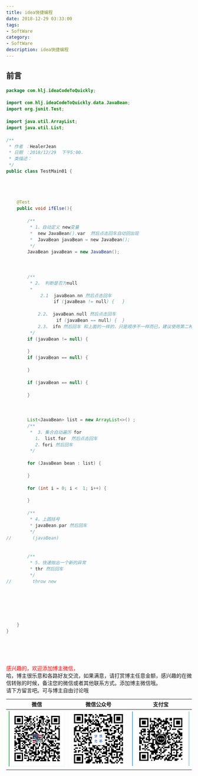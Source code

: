 ```yaml
---
title: idea快捷编程
date: 2018-12-29 03:33:00
tags: 
- SoftWare
category: 
- SoftWare
description: idea快捷编程
---
```

<!-- image url 
https://raw.githubusercontent.com/HealerJean/HealerJean.github.io/master/blogImages
　　首行缩进
<font color="red">  </font>

<font  color="red" size="4">   </font>


<font size="4">   </font>
-->

## 前言



```java
package com.hlj.ideaCodeToQuickly;

import com.hlj.ideaCodeToQuickly.data.JavaBean;
import org.junit.Test;

import java.util.ArrayList;
import java.util.List;

/**
 * 作者 ：HealerJean
 * 日期 ：2018/12/29  下午5:00.
 * 类描述：
 */
public class TestMain01 {


   

    @Test
    public void ifElse(){

        /**
         * 1、自动定义 new变量
         *  new JavaBean().var  然后点击回车自动回出现
         *  JavaBean javaBean = new JavaBean();
         */
        JavaBean javaBean = new JavaBean();



        /**
         * 2、 判断是否为null
         *
             2.1  javaBean.nn 然后点击回车
                  if (javaBean != null) {   }

            2.2、 javaBean.null 然后点击回车
                   if (javaBean == null) {  }
            2.3、 ifn 然后回车 和上面的一样的，只是顺序不一样而已，建议使用第二种
         */
        if (javaBean != null) {

        }
        if (javaBean == null) {

        }

        if (javaBean == null) {

        }



        List<JavaBean> list = new ArrayList<>() ;
        /**
         *  3、集合自动遍历 for
           1、 list.for  然后点击回车
           2、fori 然后回车
         */

        for (JavaBean bean : list) {
            
        }

        for (int i = 0; i <  1; i++) {

        }

        /**
         * 4、上圆括号
         * javaBean.par 然后回车
         */
//        (javaBean)


        /**
         * 5、快速抛出一个新的异常
         * thr 然后回车
         */
//        throw new






    }
}



```




<br/><br/><br/>
<font color="red"> 感兴趣的，欢迎添加博主微信， </font><br/>
哈，博主很乐意和各路好友交流，如果满意，请打赏博主任意金额，感兴趣的在微信转账的时候，备注您的微信或者其他联系方式。添加博主微信哦。
<br/>
请下方留言吧。可与博主自由讨论哦

|微信 | 微信公众号|支付宝|
|:-------:|:-------:|:------:|
| ![微信](https://raw.githubusercontent.com/HealerJean/HealerJean.github.io/master/assets/img/tctip/weixin.jpg)|![微信公众号](https://raw.githubusercontent.com/HealerJean/HealerJean.github.io/master/assets/img/my/qrcode_for_gh_a23c07a2da9e_258.jpg)|![支付宝](https://raw.githubusercontent.com/HealerJean/HealerJean.github.io/master/assets/img/tctip/alpay.jpg) |




<!-- Gitalk 评论 start  -->

<link rel="stylesheet" href="https://unpkg.com/gitalk/dist/gitalk.css">
<script src="https://unpkg.com/gitalk@latest/dist/gitalk.min.js"></script> 
<div id="gitalk-container"></div>    
 <script type="text/javascript">
    var gitalk = new Gitalk({
		clientID: `1d164cd85549874d0e3a`,
		clientSecret: `527c3d223d1e6608953e835b547061037d140355`,
		repo: `HealerJean.github.io`,
		owner: 'HealerJean',
		admin: ['HealerJean'],
		id: 'PgNf6putbDzCTwF8',
    });
    gitalk.render('gitalk-container');
</script> 

<!-- Gitalk end -->

